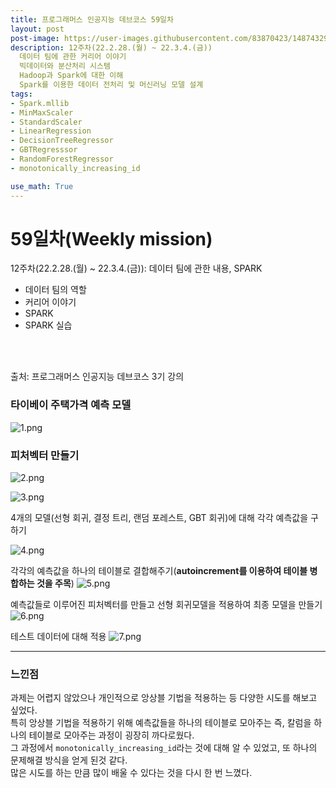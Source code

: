 ```yaml
---
title: 프로그래머스 인공지능 데브코스 59일차
layout: post
post-image: https://user-images.githubusercontent.com/83870423/148743292-e6a1b86d-95ca-4f30-b96a-482104d72319.png
description: 12주차(22.2.28.(월) ~ 22.3.4.(금)) 
  데이터 팀에 관한 커리어 이야기
  빅데이터와 분산처리 시스템
  Hadoop과 Spark에 대한 이해
  Spark를 이용한 데이터 전처리 및 머신러닝 모델 설계
tags:
- Spark.mllib
- MinMaxScaler
- StandardScaler
- LinearRegression
- DecisionTreeRegressor
- GBTRegresssor
- RandomForestRegressor
- monotonically_increasing_id

use_math: True
---
```


# 59일차(Weekly mission)

12주차(22.2.28.(월) ~ 22.3.4.(금)): 데이터 팀에 관한 내용, SPARK
* 데이터 팀의 역할
* 커리어 이야기
* SPARK
* SPARK 실습
<br>
<br>

출처: 프로그래머스 인공지능 데브코스 3기 강의

### 타이베이 주택가격 예측 모델

![1.png](attachment:1.png)

### 피처벡터 만들기

![2.png](attachment:2.png)

![3.png](attachment:3.png)

4개의 모델(선형 회귀, 결정 트리, 랜덤 포레스트, GBT 회귀)에 대해 각각 예측값을 구하기

![4.png](attachment:4.png)

각각의 예측값을 하나의 테이블로 결합해주기(**autoincrement를 이용하여 테이블 병합하는 것을 주목**)
![5.png](attachment:5.png)

예측값들로 이루어진 피처벡터를 만들고 선형 회귀모델을 적용하여 최종 모델을 만들기
![6.png](attachment:6.png)

테스트 데이터에 대해 적용
![7.png](attachment:7.png)

---

### 느낀점
과제는 어렵지 않았으나 개인적으로 앙상블 기법을 적용하는 등 다양한 시도를 해보고 싶었다.<br>
특히 앙상블 기법을 적용하기 위해 예측값들을 하나의 테이블로 모아주는 즉, 칼럼을 하나의 테이블로 모아주는 과정이 굉장히 까다로웠다.<br>
그 과정에서 `monotonically_increasing_id`라는 것에 대해 알 수 있었고, 또 하나의 문제해결 방식을 얻게 된것 같다.<br>
많은 시도를 하는 만큼 많이 배울 수 있다는 것을 다시 한 번 느꼈다.
